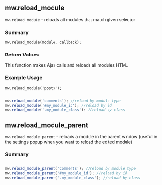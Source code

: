 ## mw.reload_module
 `mw.reload_module` - reloads all modules that match given selector 
### Summary

```mw.reload_module(module, callback);```

### Return Values 
 This function makes Ajax calls and reloads all modules HTML 
### Example Usage 
`mw.reload_module('posts');`
 
 
```js

mw.reload_module('comments'); //reload by module type
mw.reload_module('#my_module_id'); //reload by id
mw.reload_module('.my_module_class'); //reload by class

```


## mw.reload_module_parent
 `mw.reload_module_parent` - reloads a module in the parent window (useful in the settings popup when you want to reload the edited module)
### Summary

 
```js

mw.reload_module_parent('comments'); //reload by module type
mw.reload_module_parent('#my_module_id'); //reload by id
mw.reload_module_parent('.my_module_class'); //reload by class

```
